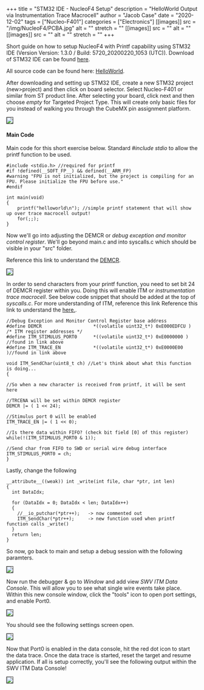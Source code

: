 +++
title = "STM32 IDE - NucleoF4 Setup"
description = "HelloWorld Output via Instrumentation Trace Macrocell"
author = "Jacob Case"
date = "2020-12-02"
tags = ["Nucleo-F401"]
categories = ["Electronics"]
[[images]]
  src = "/img/NucleoF4/PCBA.jpg"
  alt = ""
  stretch = ""
[[images]]
  src = ""
  alt = ""
[[images]]
  src = ""
  alt = ""
  stretch = ""
+++

Short guide on how to setup NucleoF4 with Printf capability using STM32 IDE (Version Version: 1.3.0 / Build: 5720_20200220_1053 (UTC)). Download of STM32 IDE can be found <a href= https://www.st.com/en/development-tools/stm32cubeide.html target="_blank"> here</a>.

All source code can be found here: <a href= https://github.com/bluemoth/Nucleo-STM32F401/tree/master/HelloWorld target="_blank"> HelloWorld</a>.

After downloading and setting up STM32 IDE, create a new STM32 project (new>project) and then click on board selector. Select Nucleo-F401 or similar from ST product line. After selecting your board, click next and then choose <i>empty</i> for Targeted Project Type. This will create only basic files for you instead of walking you through the CubeMX pin assignment platform.

<img style='border:1px solid' src="/img/NucleoF4/HelloWorld/Boardselect.JPG">

#### Main Code
Main code for this short exercise below. Standard <i>#include stdio</i> to allow the printf function to be used.


    #include <stdio.h> //required for printf
    #if !defined(__SOFT_FP__) && defined(__ARM_FP)
    #warning "FPU is not initialized, but the project is compiling for an FPU. Please initialize the FPU before use."
    #endif

    int main(void)
    {
        printf("helloworld\n"); //simple printf statement that will show up over trace macrocell output!
        for(;;);
    }

Now we'll go into adjusting the DEMCR or <i>debug exception and monitor control register</i>. We'll go beyond main.c and into syscalls.c which should be visible in your "src" folder.

Reference this link to understand the <a href="https://developer.arm.com/documentation/ddi0337/e/core-debug/core-debug-registers/debug-exception-and-monitor-control-register" target="_blank">DEMCR</a>. 

<img style='border:1px solid' src="/img/NucleoF4/HelloWorld/demcr.JPG">

In order to send characters from your printf function, you need to set bit 24 of DEMCR register within you. Doing this will enable ITM or <i>instrumentation trace macrocell</i>. See below code snippet that should be added at the top of <i>syscalls.c</i>. For more understanding of ITM, reference this link Reference this link to understand the <a href="https://developer.arm.com/documentation/ddi0337/e/system-debug/itm/summary-and-description-of-the-itm-registers" target="_blank">here.</a>.  

    //Debug Exception and Monitor Control Register base address
    #define DEMCR        			*((volatile uint32_t*) 0xE000EDFCU )
    /* ITM register addresses */
    #define ITM_STIMULUS_PORT0   	*((volatile uint32_t*) 0xE0000000 )  //found in link above
    #define ITM_TRACE_EN          	*((volatile uint32_t*) 0xE0000E00 )//found in link above

    void ITM_SendChar(uint8_t ch) //Let's think about what this function is doing... 
    {

    //So when a new character is received from printf, it will be sent here

    //TRCENA will be set within DEMCR register
    DEMCR |= ( 1 << 24);

    //Stimulus port 0 will be enabled
    ITM_TRACE_EN |= ( 1 << 0);

    //Is there data within FIFO? (check bit field [0] of this register)
    while(!(ITM_STIMULUS_PORT0 & 1));

    //Send char from FIFO to SWD or serial wire debug interface
    ITM_STIMULUS_PORT0 = ch;
    }


Lastly, change the following 

    
    __attribute__((weak)) int _write(int file, char *ptr, int len)
    {
      int DataIdx;

      for (DataIdx = 0; DataIdx < len; DataIdx++)
      {
        //__io_putchar(*ptr++);   -> now commented out 
        ITM_SendChar(*ptr++);     -> new function used when printf function calls _write()
      }
      return len;
    }

So now, go back to main and setup a debug session with the following paramters. 

<img style='border:1px solid' src="/img/NucleoF4/HelloWorld/debugger.JPG">

Now run the debugger & go to <i>Window</i> and add view <i>SWV ITM Data Console</i>. This will allow you to see what single wire events take place. Within this new console window, click the "tools" icon to open port settings, and enable Port0. 

<img style='border:1px solid' src="/img/NucleoF4/HelloWorld/tools.JPG">

You should see the following settings screen open.

<img style='border:1px solid' src="/img/NucleoF4/HelloWorld/Port0setting.jpg">

Now that Port0 is enabled in the data console, hit the red dot icon to start the data trace. Once the data trace is started, reset the target and resume application. If all is setup correctly, you'll see the following output within the SWV ITM Data Console!

<img style='border:1px solid' src="/img/NucleoF4/HelloWorld/HelloWorldOutput.JPG">

<br>


<!--more-->


